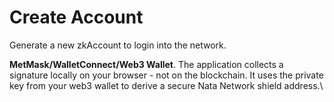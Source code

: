 # Create Account

Generate a new zkAccount to login into the network.

**MetMask/WalletConnect/Web3 Wallet**. The application collects a signature locally on your browser - not on the blockchain. It uses the private key from your web3 wallet to derive a secure Nata Network shield address.\
